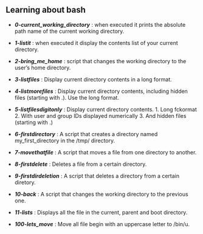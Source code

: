 ## Learning about bash

- ***0-current_working_directory*** : when executed it prints the absolute path name of the current working directory.

- ***1-listit*** : when executed it display the contents list of your current directory.

- ***2-bring_me_home*** : script that changes the working directory to the user’s home directory.

- ***3-listfiles*** : Display current directory contents in a long format.

- ***4-listmorefiles*** : Display current directory contents, including hidden files (starting with .). Use the long format.

- ***5-listfilesdigitonly*** : Display current directory contents.
				1. Long fckormat
				2. With user and group IDs displayed numerically
				3. And hidden files (starting with .)
- ***6-firstdirectory*** : A script that creates a directory named my_first_directory in the /tmp/ directory.

- ***7-movethatfile*** : A script that moves a file from one directory to another.

- ***8-firstdelete*** : Deletes a file from a certain directory.

- ***9-firstdirdeletion*** : A script that deletes a directory from a certain diretory.

- ***10-back*** : A script that changes the working directory to the previous one.

- ***11-lists*** : Displays all the file in the current, parent and boot directory.

- ***100-lets_move*** : Move all file begin with an uppercase letter to /bin/u.
